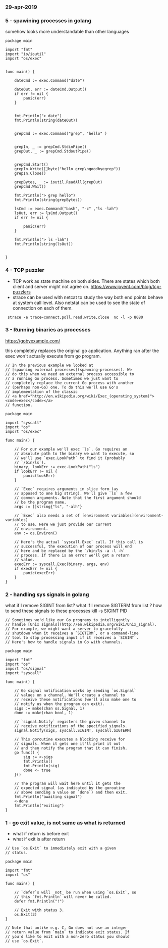 ### 29-apr-2019

### 5 - spawining processes in golang

somehow looks more understandable than other languages

```golang
package main

import "fmt"
import "io/ioutil"
import "os/exec"


func main() {

    dateCmd := exec.Command("date")

    dateOut, err := dateCmd.Output()
    if err != nil {
        panic(err)
    }


    fmt.Println("> date")
    fmt.Println(string(dateOut))


    grepCmd := exec.Command("grep", "hello" )


    grepIn, _ := grepCmd.StdinPipe()
    grepOut, _ := grepCmd.StdoutPipe()


    grepCmd.Start()
    grepIn.Write([]byte("hello grep\ngoodbyegrep"))
    grepIn.Close()

    grepBytes, _ := ioutil.ReadAll(grepOut)
    grepCmd.Wait()

    fmt.Println("> grep hello")
    fmt.Println(string(grepBytes))

    lsCmd := exec.Command("bash", "-c" ,"ls -lah")
    lsOut, err := lsCmd.Output()
    if err != nil {

        panic(err)
    }

    fmt.Println("> ls -lah")
    fmt.Println(string(lsOut))


}
```

### 4 - TCP puzzler

- TCP work as state machine on both sides. There are states which both client and server might not agree on.
https://www.joyent.com/blog/tcp-puzzlers
- strace can be used with netcat to study the way both end points behave at system call level. Also netstat can be used to see the state of connection on each of them.

```
 strace -e trace=connect,poll,read,write,close  nc -l -p 8080 
 ```

### 3 - Running binaries as processes

https://gobyexample.com/

this completely replaces the original go application. Anything ran after the exec won't actually execute from go program.

```golang
// In the previous example we looked at
// [spawning external processes](spawning-processes). We
// do this when we need an external process accessible to
// a running Go process. Sometimes we just want to
// completely replace the current Go process with another
// (perhaps non-Go) one. To do this we'll use Go's
// implementation of the classic
// <a href="http://en.wikipedia.org/wiki/Exec_(operating_system)"><code>exec</code></a>
// function.

package main

import "syscall"
import "os"
import "os/exec"

func main() {

    // For our example we'll exec `ls`. Go requires an
    // absolute path to the binary we want to execute, so
    // we'll use `exec.LookPath` to find it (probably
    // `/bin/ls`).
    binary, lookErr := exec.LookPath("ls")
    if lookErr != nil {
        panic(lookErr)
    }

    // `Exec` requires arguments in slice form (as
    // apposed to one big string). We'll give `ls` a few
    // common arguments. Note that the first argument should
    // be the program name.
    args := []string{"ls", "-alh"}

    // `Exec` also needs a set of [environment variables](environment-variables)
    // to use. Here we just provide our current
    // environment.
    env := os.Environ()

    // Here's the actual `syscall.Exec` call. If this call is
    // successful, the execution of our process will end
    // here and be replaced by the `/bin/ls -a -l -h`
    // process. If there is an error we'll get a return
    // value.
    execErr := syscall.Exec(binary, args, env)
    if execErr != nil {
        panic(execErr)
    }
}
```

### 2 - handling sys signals in golang

what if I remove SIGINT from list?
what if I remove SIGTERM from list ?
how to send these signals to these processes kill -s SIGINT PID

```golang
// Sometimes we'd like our Go programs to intelligently
// handle [Unix signals](http://en.wikipedia.org/wiki/Unix_signal).
// For example, we might want a server to gracefully
// shutdown when it receives a `SIGTERM`, or a command-line
// tool to stop processing input if it receives a `SIGINT`.
// Here's how to handle signals in Go with channels.

package main

import "fmt"
import "os"
import "os/signal"
import "syscall"

func main() {

    // Go signal notification works by sending `os.Signal`
    // values on a channel. We'll create a channel to
    // receive these notifications (we'll also make one to
    // notify us when the program can exit).
    sigs := make(chan os.Signal, 1)
    done := make(chan bool, 1)

    // `signal.Notify` registers the given channel to
    // receive notifications of the specified signals.
    signal.Notify(sigs, syscall.SIGINT, syscall.SIGTERM)

    // This goroutine executes a blocking receive for
    // signals. When it gets one it'll print it out
    // and then notify the program that it can finish.
    go func() {
        sig := <-sigs
        fmt.Println()
        fmt.Println(sig)
        done <- true
    }()

    // The program will wait here until it gets the
    // expected signal (as indicated by the goroutine
    // above sending a value on `done`) and then exit.
    fmt.Println("awaiting signal")
    <-done
    fmt.Println("exiting")
}

```

### 1 - go exit value, is not same as what is returned

- what if return is before exit
- what if exit is after return

```golang
// Use `os.Exit` to immediately exit with a given
// status.

package main

import "fmt"
import "os"

func main() {

    // `defer`s will _not_ be run when using `os.Exit`, so
    // this `fmt.Println` will never be called.
    defer fmt.Println("!")

    // Exit with status 3.
    os.Exit(3)
}

// Note that unlike e.g. C, Go does not use an integer
// return value from `main` to indicate exit status. If
// you'd like to exit with a non-zero status you should
// use `os.Exit`.
```
